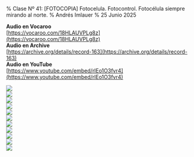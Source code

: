 % Clase Nº 41: [FOTOCOPIA] Fotocelula. Fotocontrol. Fotocélula siempre mirando al norte.
% Andrés Imlauer
% 25 Junio 2025

**Audio en Vocaroo**     
[https://vocaroo.com/18HLAUVPLg8z](https://vocaroo.com/18HLAUVPLg8z)     
**Audio en Archive**     
[https://archive.org/details/record-163](https://archive.org/details/record-163)     
**Audio en YouTube**     
[https://www.youtube.com/embed/rlEo1O3fvr4](https://www.youtube.com/embed/rlEo1O3fvr4)     
     
![](https://blogger.googleusercontent.com/img/b/R29vZ2xl/AVvXsEg4aEO8MLad6EgXPe7UVLGMWsBsdaNPmFFc-7xy1Diqi8sxGhy9qIA4ALEjK5oa1FVUhyiaQRAfplMbXsH2GMn5PzEH4ExUTBbHiNFzxxsIU8UmZ_VI-iRQYQKoBglODd7U1BOTIvrngmp1Qp0GVuuijrb3ygQtLM8QnJ-PiaQLIw1l7_4NfDIsT-wO68c/s4160/IMG_20250623_192219656.jpg)     
![](https://blogger.googleusercontent.com/img/b/R29vZ2xl/AVvXsEivhfdQgaBAH1XKFXvJH04pluBbqVgGxFZ_cJlDPW7tgPtB3SQZo2nugV5H1445YqvyGxCYgjlq1L1FmH7zTu78dRw25TUtQ5gCSUTBBrc3wOsBthk_NLMoUBU222TFiDg1_uZ7CCBIboSFpiheNvAUudD5oUSgxkn-uFhe1ZEh-Pet71YUWSRiXpKJMXk/s4160/IMG_20250623_192224339.jpg)     
![](https://blogger.googleusercontent.com/img/b/R29vZ2xl/AVvXsEihK4fU4IGObu98bHpgPp6gVmbbjYP9a3m4Fx88oSyLNCLmbt8rU-5phD8pmn36bZAJFp1hFVnzlBMXYMJJn4NU2zWs-t8J90DEI4kXrDuKJZLmeboULO-6AwI1vtYrZOHSiHzX5GwYg-gb8i-YbaBrMnT3CuMs8UkdX61C-Do6zV5iDNFhQJV0Ofrp2sg/s4160/IMG_20250623_192736256.jpg)     
![](https://blogger.googleusercontent.com/img/b/R29vZ2xl/AVvXsEgeSdWpCYqioLp5LpZQaTOqWYEcMkw5sumhupGOJ8EENvee8o50avXVQbo7impDwAm7BM8xW2bUeoB0Ac1wO6Q9MxcurCih1zsK4ce82upkZHD8zJQxxbTq0LgIlisy8XUWjlHp1v3cnLK9BdZqBNZ2vTwWRs14ALOT0GFp31ilpYrUdMy8QsBJHn8J1kU/s4160/IMG_20250623_194537675.jpg)     
![](https://blogger.googleusercontent.com/img/b/R29vZ2xl/AVvXsEgcCY9GXPA8Uy0VS1j01mDRGMapdyV8ojmEmPbX6eM-o6mZeIAVqSDYpxQaRIeETWg4FvosU_zhNeTKhqQX0hznqMS7Nvu9rlx2_bWHq4GRNdNUGiZXaS0fpI1TgK3bhMquQYBnWlQwaSrM6k6oQ35WzYZtiptn0ji1WA7QmVpNQ8_GDQ2vW5MR4tu-6c4/s4160/IMG_20250623_194541686.jpg)     
![](https://blogger.googleusercontent.com/img/b/R29vZ2xl/AVvXsEiHFV-vm6bZ2jdL533twF3bz_wUnDIgrpbS_nSLoybs6umzPgXPJ5rRz22gAhS5Q9t81OGDdXNqjCcYEflcxKC-jBtgAkgdEFciWFNYDlSPSy8-rl1EITVqkgZzGi6Mpo85N4O2iNXTzFSqqgDur41_EbEQ5ypBarIZFCVK5NpxtVma192Bbpi-0xQgHCA/s4160/IMG_20250623_194610151.jpg)     
![](https://blogger.googleusercontent.com/img/b/R29vZ2xl/AVvXsEhM796nItaHEWGV4i3xBCmBdRw8wOglvoPYxOBIdJGkhoJzNRc-ZUpAVjW-uBa2UeKk-8dRWFGMGUt86mXfmoBMaRgg86hlYDK05pr3LiOqwJNlKHzNmFDg2Ot25WwmqviG5O8QWE1EMpQKEb0TUgJyGeqzLEH5WKbYZlozQ-k2cpoEbCFkdhDs0X4t07s/s4160/IMG_20250623_194614754.jpg)     
![](https://blogger.googleusercontent.com/img/b/R29vZ2xl/AVvXsEg7ISFfAetLRrc9d23imsS066k0KY0UbmobsZW077KHV_4Q6EIxo4A6iLQcNONl2ott-bPdBulkTxRrd8JIBMxFXgiJdwEoP2PT3Bi4S71Dihyphenhyphenvibs1W2kXnA-_iA6XuqGH868ry5O0MyBjftBe_eVtI8qiZvGA231hCfa-McIOqGaLmWY16BEcp319P0o/s4160/IMG_20250623_195753207.jpg)     
![](https://blogger.googleusercontent.com/img/b/R29vZ2xl/AVvXsEguLDvFb7lWqNksqMdqTFsqWlt5si4c9km7dVE-FzF4yi-cA8-aZ1ZbblTR6QW28FTBfxBwHwIXoL5UQ58spbK1Bn_4QIyrXztChczjocQPRuM7E7f9TcsbMKiUstn8KekLq6Akkhu8-g_qqtGS3DgjZb05ABgfwlIktP4Tq88vqqOVFV0g_UFtMGcSHbM/s4160/IMG_20250623_195811072.jpg)     
![](https://blogger.googleusercontent.com/img/b/R29vZ2xl/AVvXsEhlfe5_AJ9cinjDlErlu3xHvqh2r7fAj8Aj9uOefX0PtsiVI3ECrQjYZ316tIjSjecSnLOhAEhzMRM_WF9zLYbfp8snF9EzMx7h_i4RKkg8RAkeYSA3r060wNOZUse2S2bCx5RyuLcjXtvmIjLCXKcWt-bwCSDLBas67rBFAU5GMHf1CuHABwT8EjDrPas/s4160/IMG_20250623_202504128.jpg)     
![](https://blogger.googleusercontent.com/img/b/R29vZ2xl/AVvXsEiWq5x2YZK1xCw8PiiATahoCSZV-DXz7E2A5W3MDfnycW3IkVOV-NApNW0EQkeyB5bQHKr0ZFJopoDwMYul1USrAQ1yAfHdqOM5eSPV6bcxEPdUmjH8cHFi2xfgWGJ-YSXgVHQj10wajgHP6T05XON_OH8UiWwLZu9HFyREc12LYvAcinRzZjIz5fvB-Gw/s4160/IMG_20250623_202523392.jpg)     
